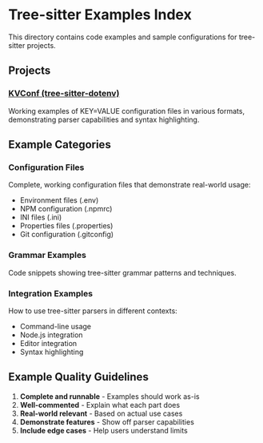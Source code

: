 # Tree-sitter Examples Index

This directory contains code examples and sample configurations for tree-sitter projects.

## Projects

### [KVConf (tree-sitter-dotenv)](kvconf/)
Working examples of KEY=VALUE configuration files in various formats, demonstrating parser capabilities and syntax highlighting.

## Example Categories

### Configuration Files
Complete, working configuration files that demonstrate real-world usage:
- Environment files (.env)
- NPM configuration (.npmrc)
- INI files (.ini)
- Properties files (.properties)
- Git configuration (.gitconfig)

### Grammar Examples
Code snippets showing tree-sitter grammar patterns and techniques.

### Integration Examples
How to use tree-sitter parsers in different contexts:
- Command-line usage
- Node.js integration
- Editor integration
- Syntax highlighting

## Example Quality Guidelines

1. **Complete and runnable** - Examples should work as-is
2. **Well-commented** - Explain what each part does
3. **Real-world relevant** - Based on actual use cases
4. **Demonstrate features** - Show off parser capabilities
5. **Include edge cases** - Help users understand limits